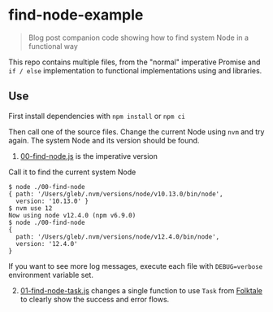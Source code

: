 # find-node-example
> Blog post companion code showing how to find system Node in a functional way

This repo contains multiple files, from the "normal" imperative Promise and `if / else` implementation to functional implementations using []() and []() libraries.

## Use

First install dependencies with `npm install` or `npm ci`

Then call one of the source files. Change the current Node using `nvm` and try again. The system Node and its version should be found.

1. [00-find-node.js](00-find-node.js) is the imperative version

Call it to find the current system Node

```text
$ node ./00-find-node
{ path: '/Users/gleb/.nvm/versions/node/v10.13.0/bin/node',
  version: '10.13.0' }
$ nvm use 12
Now using node v12.4.0 (npm v6.9.0)
$ node ./00-find-node
{
  path: '/Users/gleb/.nvm/versions/node/v12.4.0/bin/node',
  version: '12.4.0'
}
```

If you want to see more log messages, execute each file with `DEBUG=verbose` environment variable set.

2. [01-find-node-task.js](01-find-node-task.js) changes a single function to use `Task` from [Folktale](https://github.com/origamitower/folktale) to clearly show the success and error flows.
